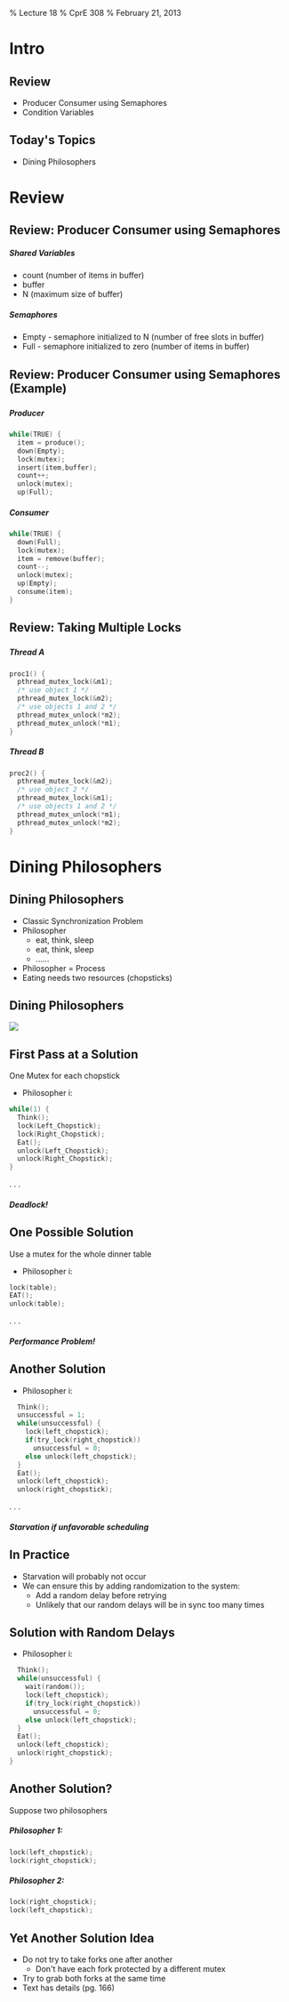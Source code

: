 % Lecture 18
% CprE 308
% February 21, 2013

# Intro

## Review
 - Producer Consumer using Semaphores
 - Condition Variables

## Today's Topics
 - Dining Philosophers

# Review

## Review: Producer Consumer using Semaphores
##### Shared Variables
 - count (number of items in buffer)
 - buffer
 - N (maximum size of buffer)

##### Semaphores
 - Empty - semaphore initialized to N (number of free slots in buffer)
 - Full - semaphore initialized to zero (number of items in buffer)

## Review: Producer Consumer using Semaphores (Example)
###
####
##### Producer
```c
while(TRUE) {
  item = produce();
  down(Empty);
  lock(mutex);
  insert(item,buffer);
  count++;
  unlock(mutex);
  up(Full);

```
####
##### Consumer
```c
while(TRUE) {
  down(Full);
  lock(mutex);
  item = remove(buffer);
  count--;
  unlock(mutex);
  up(Empty);
  consume(item);
}
```

## Review: Taking Multiple Locks
###
####
##### Thread A
```c
proc1() {
  pthread_mutex_lock(&m1);
  /* use object 1 */
  pthread_mutex_lock(&m2);
  /* use objects 1 and 2 */
  pthread_mutex_unlock(*m2);
  pthread_mutex_unlock(*m1);
}
```

####
##### Thread B
```c
proc2() {
  pthread_mutex_lock(&m2);
  /* use object 2 */
  pthread_mutex_lock(&m1);
  /* use objects 1 and 2 */
  pthread_mutex_unlock(*m1);
  pthread_mutex_unlock(*m2);
}
```

# Dining Philosophers

## Dining Philosophers
 - Classic Synchronization Problem
 - Philosopher
    - eat, think, sleep
    - eat, think, sleep
    - ......
 - Philosopher = Process
 - Eating needs two resources (chopsticks)

## Dining Philosophers
![](img/philosophers.png)

## First Pass at a Solution
One Mutex for each chopstick

 - Philosopher i:
```c
while(1) {
  Think();
  lock(Left_Chopstick);
  lock(Right_Chopstick);
  Eat();
  unlock(Left_Chopstick);
  unlock(Right_Chopstick);
}
```

. . .

##### Deadlock!

## One Possible Solution
Use a mutex for the whole dinner table

 - Philosopher i:
```c
lock(table);
EAT();
unlock(table);
```

. . .

##### Performance Problem!

## Another Solution
 - Philosopher i:
```c
  Think();
  unsuccessful = 1;
  while(unsuccessful) {
    lock(left_chopstick);
    if(try_lock(right_chopstick)) 
      unsuccessful = 0;
    else unlock(left_chopstick);
  }
  Eat();
  unlock(left_chopstick);
  unlock(right_chopstick);
```

. . . 

##### Starvation if unfavorable scheduling

## In Practice
 - Starvation will probably not occur
 - We can ensure this by adding randomization to the system:
    - Add a random delay before retrying
    - Unlikely that our random delays will be in sync too many times

## Solution with Random Delays
 - Philosopher i:
```c
  Think();
  while(unsuccessful) {
    wait(random());
    lock(left_chopstick);
    if(try_lock(right_chopstick)) 
      unsuccessful = 0;
    else unlock(left_chopstick);
  }
  Eat();
  unlock(left_chopstick);
  unlock(right_chopstick);
}
```

## Another Solution?
<!---
Does this work?  For 3, 4, 5..?
Works, but may have starvation, also unfairness
-->
Suppose two philosophers

##### Philosopher 1:
```c
lock(left_chopstick);
lock(right_chopstick);
```
##### Philosopher 2:
```c
lock(right_chopstick);
lock(left_chopstick);
```

## Yet Another Solution Idea
<!---
Driven by states.
-->
 - Do not try to take forks one after another
    - Don't have each fork protected by a different mutex
 - Try to grab both forks at the same time
 - Text has details (pg. 166)
